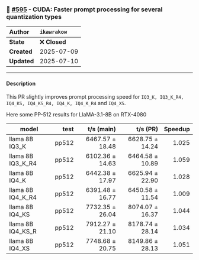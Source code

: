 ### 🔀 [#595](https://github.com/ikawrakow/ik_llama.cpp/pull/595) - CUDA: Faster prompt processing for several quantization types 

| **Author** | `ikawrakow` |
| :--- | :--- |
| **State** | ❌ **Closed** |
| **Created** | 2025-07-09 |
| **Updated** | 2025-07-10 |

---

#### Description

This PR slightly improves prompt processing speed for `IQ3_K, IQ3_K_R4, IQ4_KS, IQ4_KS_R4, IQ4_K, IQ4_K_R4` and `IQ4_XS`.

Here some PP-512 results for LlaMA-3.1-8B on RTX-4080

 | model              |          test |    t/s (main)    |    t/s (PR)      |  Speedup |
| ------------------ | ------------: | ---------------: | ---------------: | -------: |
| llama 8B IQ3_K     |         pp512 |  6467.57 ± 18.48 |  6628.75 ± 14.24 |  1.025   |   
| llama 8B IQ3_K_R4  |         pp512 |  6102.36 ± 14.63 |  6464.58 ± 10.89 |  1.059   |   
| llama 8B IQ4_K     |         pp512 |  6442.38 ± 17.97 |  6625.94 ± 22.90 |  1.028   |   
| llama 8B IQ4_K_R4  |         pp512 |  6391.48 ± 16.77 |  6450.58 ± 11.54 |  1.009   |   
| llama 8B IQ4_KS    |         pp512 |  7732.35 ± 26.04 |  8074.07 ± 16.37 |  1.044   |   
| llama 8B IQ4_KS_R  |         pp512 |  7912.27 ± 21.10 |  8178.74 ± 28.14 |  1.034   |   
| llama 8B IQ4_XS    |         pp512 |  7748.68 ± 20.75 |  8149.86 ± 28.13 |  1.051   |